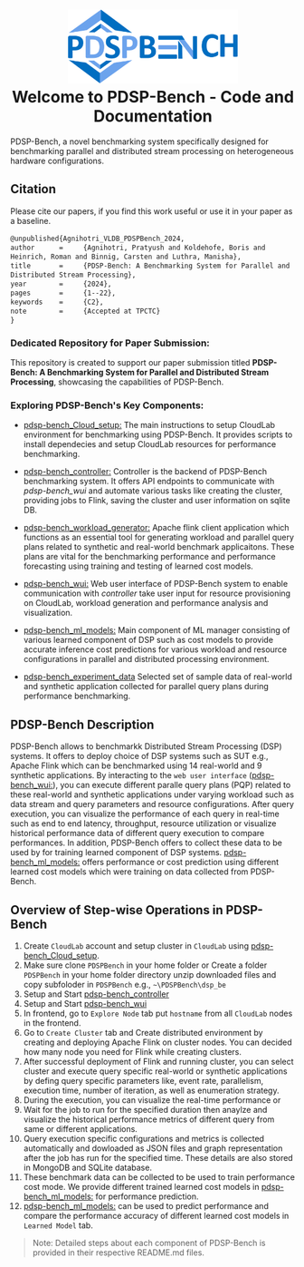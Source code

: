 <h1 align="center">
  <img src="reference_images/pdspbench_logo-1.png" alt="PDSP-Bench Logo" width="300"/>
  <br>Welcome to PDSP-Bench - Code and Documentation
</h1>

PDSP-Bench, a novel benchmarking system specifically designed for benchmarking parallel and distributed stream processing on heterogeneous hardware configurations.

## Citation

Please cite our papers, if you find this work useful or use it in your paper as a baseline.

```
@unpublished{Agnihotri_VLDB_PDSPBench_2024,
author      =     {Agnihotri, Pratyush and Koldehofe, Boris and Heinrich, Roman and Binnig, Carsten and Luthra, Manisha},
title       =     {PDSP-Bench: A Benchmarking System for Parallel and Distributed Stream Processing},
year        =     {2024},
pages       =     {1--22},
keywords    =     {C2},
note        =     {Accepted at TPCTC}
}

```

<h3>Dedicated Repository for Paper Submission:</h3>

This repository is created to support our paper submission titled **PDSP-Bench: A Benchmarking System for Parallel and Distributed Stream Processing**, showcasing the capabilities of PDSP-Bench.

<h3> Exploring PDSP-Bench's Key Components:</h3>

- [pdsp-bench_Cloud_setup:](https://github.com/pratyushagnihotri/PDSPBench/tree/master/pdsp-bench_Cloud_setup#readme) The main instructions to setup CloudLab environment for benchmarking using PDSP-Bench. It provides scripts to install dependecies and setup CloudLab resources for performance benchmarking.

- [pdsp-bench_controller:](https://github.com/pratyushagnihotri/PDSPBench/tree/master/pdsp-bench_controller#readme) Controller is the backend of PDSP-Bench benchmarking system. It offers API endpoints to communicate with *pdsp-bench_wui* and automate various tasks like creating the cluster, providing jobs to Flink, saving the cluster and user information on sqlite DB.


- [pdsp-bench_workload_generator:](https://github.com/pratyushagnihotri/PDSPBench/tree/master/pdsp-bench_workload_generator#readme) Apache flink client application which functions as an essential tool for generating workload and parallel query plans related to synthetic and real-world benchmark applicaitons. These plans are vital for the benchmarking performance and performance forecasting using training and testing of learned cost models.


- [pdsp-bench_wui:](https://github.com/pratyushagnihotri/PDSPBench/tree/master/pdsp-bench_wui#readme) Web user interface of PDSP-Bench system to enable communication with *controller* take user input for resource provisioning on CloudLab, workload generation and performance analysis and visualization.


- [pdsp-bench_ml_models:](https://github.com/pratyushagnihotri/PDSPBench/tree/master/pdsp-bench_ml_models#readme) Main component of ML manager consisting of various learned component of DSP such as cost models to provide accurate inference cost predictions for various workload and resource configurations in parallel and distributed processing environment. 


- [pdsp-bench_experiment_data](https://github.com/pratyushagnihotri/pdsp-bench_experiment_data) Selected set of sample data of real-world and synthetic application collected for parallel query plans during performance benchmarking. 


## PDSP-Bench Description
PDSP-Bench allows to benchmarkk Distributed Stream Processing (DSP) systems. It offers to deploy choice of DSP systems such as SUT e.g., Apache Flink which can be benchmarked using 14 real-world and 9 synthetic applications.  By interacting to the `web user interface` ([pdsp-bench_wui:](https://github.com/pratyushagnihotri/PDSPBench/tree/master/pdsp-bench_wui#readme)), you can execute different paralle query plans (PQP) related to these real-world and synthetic applications under varying workload such as data stream and query parameters and resource configurations. After query execution, you can visualize the performance of each query in real-time such as end to end latency, throughput, resource utilization  or visualize historical performance data of different query execution to compare performances. In addition, PDSP-Bench offers to collect these data to be used by for training learned component of DSP systems. [pdsp-bench_ml_models:](https://github.com/pratyushagnihotri/PDSPBench/tree/master/pdsp-bench_ml_models#readme) offers performance or cost prediction using different learned cost models which were training on data collected from PDSP-Bench.

## Overview of Step-wise Operations in PDSP-Bench
1. Create `CloudLab` account and setup cluster in `CloudLab` using [pdsp-bench_Cloud_setup](https://github.com/pratyushagnihotri/PDSPBench/tree/master/pdsp-bench_Cloud_setup#readme).
1. Make sure clone `PDSPBench` in your home folder or Create a folder `PDSPBench` in your home folder directory unzip downloaded files and copy subfoloder in `PDSPBench` e.g., `~\PDSPBench\dsp_be`
1. Setup and Start [pdsp-bench_controller](https://github.com/pratyushagnihotri/PDSPBench/tree/master/pdsp-bench_controller#readme)
1. Setup and Start [pdsp-bench_wui](https://github.com/pratyushagnihotri/PDSPBench/tree/master/pdsp-bench_wui#readme)
1. In frontend, go to `Explore Node` tab put `hostname` from all `CloudLab` nodes in the frontend.
1. Go to `Create Cluster` tab and Create distributed environment by creating and deploying Apache Flink on cluster nodes. You can decided how many node you need for Flink while creating clusters.
1. After successful deployment of Flink and running cluster, you can select cluster and execute query specific real-world or synthetic applications by defing query specific parameters like, event rate, parallelism, execution time, number of iteration, as well as enumeration strategy.
1. During the execution, you can visualize the real-time performance or
1. Wait for the job to run for the specified duration then anaylze and visualize the historical performance metrics of different query from same or different applications. 
1. Query execution specific configurations and metrics is collected automatically and dowloaded as JSON files and graph representation after the job has run for the specified time. These details are also stored in MongoDB and SQLite database.
1. These benchmark data can be collected to be used to train performance cost mode. We provide different trained learned cost models in [pdsp-bench_ml_models:](https://github.com/pratyushagnihotri/PDSPBench/tree/master/infer) for performance prediction.
1. [pdsp-bench_ml_models:](https://github.com/pratyushagnihotri/PDSPBench/tree/master/pdsp-bench_ml_models#readme) can be used to predict performance and compare the performance accuracy of different learned cost models in `Learned Model` tab.

> Note: Detailed steps about each component of PDSP-Bench is provided in their respective README.md files.
